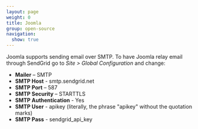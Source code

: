 ```yaml
---
layout: page
weight: 0
title: Joomla
group: open-source
navigation:
  show: true
---
```


Joomla supports sending email over SMTP. To have Joomla relay email through SendGrid go to *Site \> Global Configuration* and change:

-   **Mailer** – SMTP
-   **SMTP Host** - smtp.sendgrid.net
-   **SMTP Port** – 587
-   **SMTP Security** – STARTTLS
-   **SMTP Authentication** - Yes
-   **SMTP User** - apikey (literally, the phrase "apikey" without the quotation marks)
-   **SMTP Pass** - sendgrid_api_key

